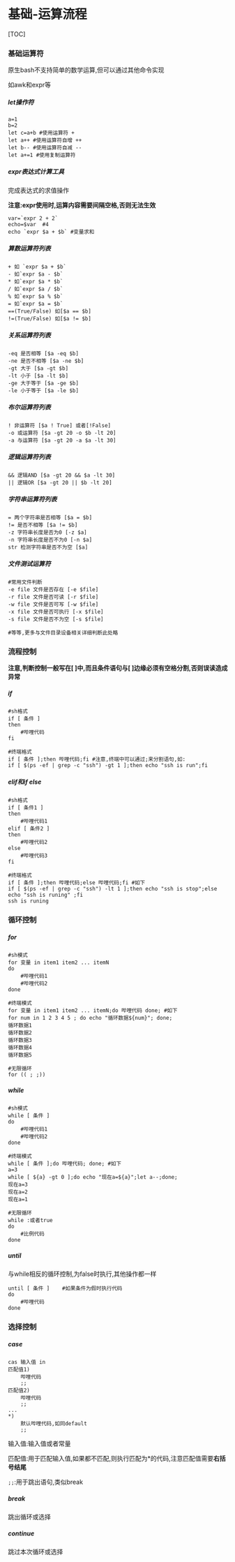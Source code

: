 # 基础-运算流程

[TOC]

### 基础运算符

原生bash不支持简单的数学运算,但可以通过其他命令实现

如awk和expr等

##### let操作符

```
a=1
b=2
let c=a+b #使用运算符 +
let a++ #使用运算符自增 ++
let b-- #使用运算符自减 --
let a+=1 #使用复制运算符
```



##### expr表达式计算工具

完成表达式的求值操作

**注意:expr使用时,运算内容需要间隔空格,否则无法生效**



```shell
var=`expr 2 + 2`
echo=$var  #4
echo `expr $a + $b` #变量求和
```



##### 算数运算符列表

```shell
+ 如 `expr $a + $b`
- 如`expr $a - $b`
* 如`expr $a * $b`
/ 如`expr $a / $b`
% 如`expr $a % $b`
= 如`expr $a = $b`
==(True/False) 如[$a == $b]
!=(True/False) 如[$a != $b]
```



##### 关系运算符列表

```shell
-eq 是否相等 [$a -eq $b]
-ne 是否不相等 [$a -ne $b]
-gt 大于 [$a -gt $b]
-lt 小于 [$a -lt $b]
-ge 大于等于 [$a -ge $b]
-le 小于等于 [$a -le $b]
```



##### 布尔运算符列表

```shell
! 非运算符 [$a ! True] 或者[!False]
-o 或运算符 [$a -gt 20 -o $b -lt 20]
-a 与运算符 [$a -gt 20 -a $a -lt 30]
```



##### 逻辑运算符列表

```shell
&& 逻辑AND [$a -gt 20 && $a -lt 30]
|| 逻辑OR [$a -gt 20 || $b -lt 20]
```



##### 字符串运算符列表

```shell
= 两个字符串是否相等 [$a = $b]
!= 是否不相等 [$a != $b]
-z 字符串长度是否为0 [-z $a]
-n 字符串长度是否不为0 [-n $a]
str 检测字符串是否不为空 [$a]
```



##### 文件测试运算符

```shell
#常用文件判断
-e file 文件是否存在 [-e $file]
-r file 文件是否可读 [-r $file]
-w file 文件是否可写 [-w $file]
-x file 文件是否可执行 [-x $file]
-s file 文件是否不为空 [-s $file]

#等等,更多与文件目录设备相关详细判断此处略
```



### 流程控制

**注意,判断控制一般写在[  ]中,而且条件语句与[  ]边缘必须有空格分割,否则误读造成异常**

##### if

```shell
#sh格式
if [ 条件 ]
then
	#哔哩代码
fi

#终端格式
if [ 条件 ];then 哔哩代码;fi #注意,终端中可以通过;来分割语句,如:
if [ $(ps -ef | grep -c "ssh") -gt 1 ];then echo "ssh is run";fi
```



##### elif和if else

```shell
#sh格式
if [ 条件1 ]
then
	#哔哩代码1
elif [ 条件2 ]
then
	#哔哩代码2
else
	#哔哩代码3
fi	

#终端格式
if [ 条件 ];then 哔哩代码;else 哔哩代码;fi #如下
if [ $(ps -ef | grep -c "ssh") -lt 1 ];then echo "ssh is stop";else echo "ssh is runing" ;fi
ssh is runing
```



### 循环控制

##### for

```shell
#sh模式
for 变量 in item1 item2 ... itemN
do
	#哔哩代码1
	#哔哩代码2
done

#终端模式
for 变量 in item1 item2 ... itemN;do 哔哩代码 done; #如下
for num in 1 2 3 4 5 ; do echo "循环数据${num}"; done;
循环数据1
循环数据2
循环数据3
循环数据4
循环数据5

#无限循环
for (( ; ;))
```



##### while

```shell
#sh模式
while [ 条件 ]
do 
	#哔哩代码1
	#哔哩代码2
done	

#终端模式
while [ 条件 ];do 哔哩代码; done; #如下
a=3
while [ ${a} -gt 0 ];do echo "现在a=${a}";let a--;done;
现在a=3
现在a=2
现在a=1

#无限循环
while :或者true
do
	#比例代码
done	
```



##### until

与while相反的循环控制,为false时执行,其他操作都一样

```shell
until [ 条件 ]	#如果条件为假时执行代码
do
	#哔哩代码
done
```



### 选择控制

##### case

```shell
cas 输入值 in
匹配值1)
	哔哩代码
	;;
匹配值2)
	哔哩代码
	;;
...
*)
	默认哔哩代码,如同default
	;;
```

输入值:输入值或者常量

匹配值:用于匹配输入值,如果都不匹配,则执行匹配为*的代码,注意匹配值需要**右括号结尾**

`;;`:用于跳出语句,类似break



##### break

跳出循环或选择

##### continue

跳过本次循环或选择